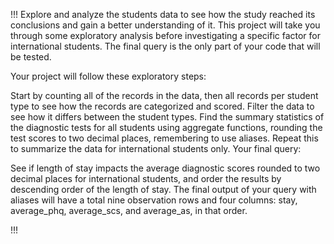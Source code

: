 !!!
Explore and analyze the students data to see how the study reached its conclusions and gain a better understanding of it. This project will take you through some exploratory analysis before investigating a specific factor for international students. The final query is the only part of your code that will be tested.

Your project will follow these exploratory steps:

Start by counting all of the records in the data, then all records per student type to see how the records are categorized and scored.
Filter the data to see how it differs between the student types.
Find the summary statistics of the diagnostic tests for all students using aggregate functions, rounding the test scores to two decimal places, remembering to use aliases.
Repeat this to summarize the data for international students only.
Your final query:

See if length of stay impacts the average diagnostic scores rounded to two decimal places for international students, and order the results by descending order of the length of stay.
The final output of your query with aliases will have a total nine observation rows and four columns: stay, average_phq, average_scs, and average_as, in that order.

!!!
